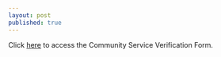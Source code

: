 ```yaml
---
layout: post
published: true
---
```



Click [here](https://docs.google.com/document/d/1iUuYB30yxohgeXcegdgadxai9ZajjFHnqumoNbz7ss4/edit?usp=sharing) to access the Community Service Verification Form.
